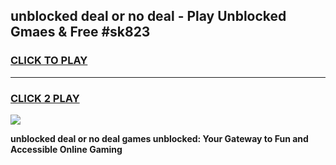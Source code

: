 
## unblocked deal or no deal - Play Unblocked Gmaes & Free #sk823
<h3>
<a href="https://news.freeplayer.one?title=unblocked_deal_or_no_deal&ref=24F">CLICK TO PLAY</a></h3>
<hr>

<h3>
<a href="https://news.freeplayer.one?title=unblocked_deal_or_no_deal&ref=24F">CLICK 2 PLAY</a>
  
</h3>

<a href="https://news.freeplayer.one?title=unblocked_deal_or_no_deal&ref=24F/"><img src="https://clearcache.store/games.png"></a>


**unblocked deal or no deal games unblocked: Your Gateway to Fun and Accessible Online Gaming**
